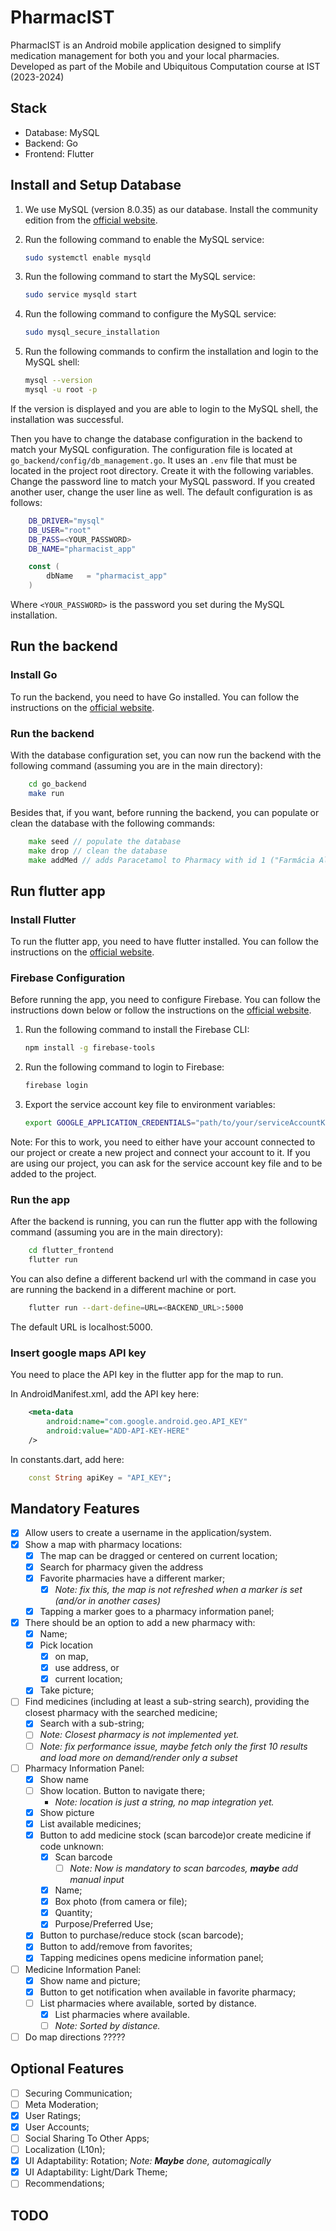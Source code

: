 # PharmacIST
PharmacIST is an Android mobile application designed to simplify medication management for both you and your local pharmacies. Developed as part of the Mobile and Ubiquitous Computation course at IST (2023-2024)

## Stack
- Database: MySQL 
- Backend: Go
- Frontend: Flutter

## Install and Setup Database
1. We use MySQL (version 8.0.35) as our database. Install the community edition from the [official website](https://dev.mysql.com/downloads/mysql/).
2. Run the following command to enable the MySQL service:

    ```bash
    sudo systemctl enable mysqld
    ```
3. Run the following command to start the MySQL service:

    ```bash
    sudo service mysqld start
    ```
4. Run the following command to configure the MySQL service:

    ```bash
    sudo mysql_secure_installation
    ```
5. Run the following commands to confirm the installation and login to the MySQL shell:

    ```bash
    mysql --version
    mysql -u root -p
    ```
If the version is displayed and you are able to login to the MySQL shell, the installation was successful.

Then you have to change the database configuration in the backend to match your MySQL configuration. The configuration file is located at `go_backend/config/db_management.go`. It uses an `.env` file that must be located in the project root directory. Create it with the following variables. Change the password line to match your MySQL password. If you created another user, change the user line as well. The default configuration is as follows:

```bash
    DB_DRIVER="mysql"
    DB_USER="root"
    DB_PASS=<YOUR_PASSWORD>
    DB_NAME="pharmacist_app"

```

```go
    const (
        dbName   = "pharmacist_app"
    )
```
Where `<YOUR_PASSWORD>` is the password you set during the MySQL installation.

## Run the backend

### Install Go

To run the backend, you need to have Go installed. You can follow the instructions on the [official website](https://golang.org/doc/install).

### Run the backend

With the database configuration set, you can now run the backend with the following command (assuming you are in the main directory):

```bash
    cd go_backend
    make run
```

Besides that, if you want, before running the backend, you can populate or clean the database with the following commands:

```go
    make seed // populate the database
    make drop // clean the database
    make addMed // adds Paracetamol to Pharmacy with id 1 ("Farmácia Alegro Montijo"). Helps debugging the notification feature.
```

## Run flutter app

### Install Flutter

To run the flutter app, you need to have flutter installed. You can follow the instructions on the [official website](https://flutter.dev/docs/get-started/install).

### Firebase Configuration

Before running the app, you need to configure Firebase. You can follow the instructions down below or follow the instructions on the [official website](https://firebase.google.com/docs/flutter/setup).

1. Run the following command to install the Firebase CLI:

    ```bash
    npm install -g firebase-tools
    ```

2. Run the following command to login to Firebase:

    ```bash
    firebase login
    ```

3. Export the service account key file to environment variables:

    ```bash
    export GOOGLE_APPLICATION_CREDENTIALS="path/to/your/serviceAccountKey.json"
    ```

Note: For this to work, you need to either have your account connected to our project or create a new project and connect your account to it. If you are using our project, you can ask for the service account key file and to be added to the project.

### Run the app

After the backend is running, you can run the flutter app with the following command (assuming you are in the main directory):

```bash
    cd flutter_frontend
    flutter run
```

You can also define a different backend url with the command in case you are running the backend in a different machine or port.

```bash
    flutter run --dart-define=URL=<BACKEND_URL>:5000
```

The default URL is localhost:5000.


### Insert google maps API key

You need to place the API key in the flutter app for the map to run.

In AndroidManifest.xml, add the API key here:

```xml
    <meta-data 
        android:name="com.google.android.geo.API_KEY"
        android:value="ADD-API-KEY-HERE"
    />
```
In constants.dart, add here:

```dart 
    const String apiKey = "API_KEY";
```

## Mandatory Features
- [x] Allow users to create a username in the application/system.
- [x] Show a map with pharmacy locations:
    - [x] The map can be dragged or centered on current location;
    - [x] Search for pharmacy given the address
    - [x] Favorite pharmacies have a different marker;
        - [x] *Note: fix this, the map is not refreshed when a marker is set (and/or in another cases)*
    - [x] Tapping a marker goes to a pharmacy information panel;
- [x] There should be an option to add a new pharmacy with:
    - [x] Name;
    - [x] Pick location 
        - [x] on map, 
        - [x] use address, or 
        - [x] current location;
    - [x] Take picture;
- [ ] Find medicines (including at least a sub-string search), providing the closest pharmacy with the searched medicine;
    - [x] Search with a sub-string;
    - [ ] *Note: Closest pharmacy is not implemented yet.*
    - [ ] *Note: fix performance issue, maybe fetch only the first 10 results and load more on demand/render only a subset*
- [ ] Pharmacy Information Panel:
    - [x] Show name
    - [ ] Show location. Button to navigate there;
        - *Note: location is just a string, no map integration yet.*
    - [x] Show picture
    - [x] List available medicines;
    - [x] Button to add medicine stock (scan barcode)or create medicine if code unknown:
        - [x] Scan barcode
            - [ ] *Note: Now is mandatory to scan barcodes, **maybe** add manual input*
        - [x] Name;
        - [x] Box photo (from camera or file);
        - [x] Quantity;
        - [x] Purpose/Preferred Use;
    - [x] Button to purchase/reduce stock (scan barcode);
    - [x] Button to add/remove from favorites;
    - [x] Tapping medicines opens medicine information panel;
- [ ] Medicine Information Panel:
    - [x] Show name and picture;
    - [x] Button to get notification when available in favorite pharmacy;
    - [ ] List pharmacies where available, sorted by distance.
        - [x] List pharmacies where available.
        - [ ] *Note: Sorted by distance.*
- [ ] Do map directions ?????

## Optional Features
- [ ] Securing Communication;
- [ ] Meta Moderation;
- [x] User Ratings;
- [x] User Accounts;
- [ ] Social Sharing To Other Apps;
- [ ] Localization (L10n);
- [x] UI Adaptability: Rotation; *Note: **Maybe** done, automagically*
- [x] UI Adaptability: Light/Dark Theme;
- [ ] Recommendations;

## TODO
